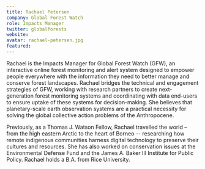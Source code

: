 ```yaml
---
title: Rachael Petersen
company: Global Forest Watch
role: Impacts Manager
twitter: globalforests
website: 
avatar: rachael-petersen.jpg
featured:
---
```

Rachael is the Impacts Manager for Global Forest Watch (GFW), an interactive online forest monitoring and alert system designed to empower people everywhere with the information they need to better manage and conserve forest landscapes. Rachael bridges the technical and engagement strategies of GFW, working with research partners to create next-generation forest monitoring systems and coordinating with data end-users to ensure uptake of these systems for decision-making. She believes that planetary-scale earth observation systems are a practical necessity for solving the global collective action problems of the Anthropocene.

Previously, as a Thomas J. Watson Fellow, Rachael travelled the world – from the high eastern Arctic to the heart of Borneo -- researching how remote indigenous communities harness digital technology to preserve their cultures and resources. She has also worked on conservation issues at the Environmental Defense Fund and the James A. Baker III Institute for Public Policy. Rachael holds a B.A. from Rice University.

